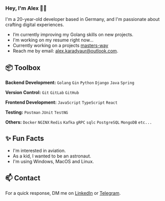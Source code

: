### Hey, I'm Alex 👋🏽  

I'm a 20-year-old developer based in Germany, and I'm passionate about crafting digital experiences. 

- I’m currently improving my Golang skills on new projects.
- I'm working on my resume right now...
- Currently working on a projects [masters-way](https://github.com/tritonJS826/masters-way)
- Reach me by email: alex.karadyaur@outlook.com.
 
## 📦 Toolbox

**Backend Development:** `Golang` `Gin` `Python` `Django` `Java` `Spring`
 
**Version Control:** `Git` `GitLab` `GitHub`

**Frontend Development:** `JavaScript` `TypeScript` `React` 

**Testing:** `Postman` `JUnit` `TestNG`

**Others:** `Docker` `NGINX` `Redis` `Kafka` `gRPC` `sqlc` `PostgreSQL` `MongoDB` `etc...`
 
## ✨ Fun Facts 

- I'm interested in aviation.
- As a kid, I wanted to be an astronaut.
- I'm using Windows, MacOS and Linux.

## 📫 Contact

 For a quick response, DM me on [LinkedIn](https://www.linkedin.com/in/karadyauran/) or [Telegram](https://t.me/karadyauran).
 
